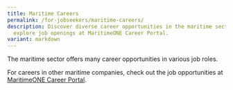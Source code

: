 ```yaml
---
title: Maritime Careers
permalink: /for-jobseekers/maritime-careers/
description: Discover diverse career opportunities in the maritime sector and
  explore job openings at MaritimeONE Career Portal.
variant: markdown
---
```

The maritime sector offers many career opportunities in various job roles.

For careers in other maritime companies, check out the job opportunities at [MaritimeONE Career Portal](https://www.maritimeone.sg/job-listing).